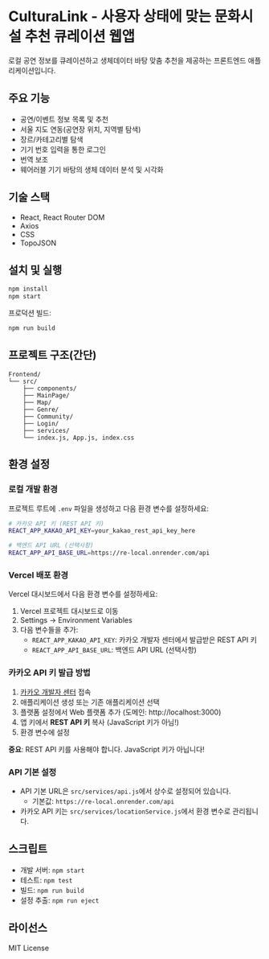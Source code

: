 # CulturaLink - 사용자 상태에 맞는 문화시설 추천 큐레이션 웹앱

로컬 공연 정보를 큐레이션하고 생체데이터 바탕 맞춤 추천을 제공하는 프론트엔드 애플리케이션입니다.

## 주요 기능

- 공연/이벤트 정보 목록 및 추천
- 서울 지도 연동(공연장 위치, 지역별 탐색)
- 장르/카테고리별 탐색
- 기기 번호 입력을 통한 로그인
- 번역 보조
- 웨어러블 기기 바탕의 생체 데이터 분석 및 시각화

## 기술 스택

- React, React Router DOM
- Axios
- CSS
- TopoJSON

## 설치 및 실행

```bash
npm install
npm start
```

프로덕션 빌드:

```bash
npm run build
```

## 프로젝트 구조(간단)

```
Frontend/
└── src/
    ├── components/
    ├── MainPage/
    ├── Map/
    ├── Genre/
    ├── Community/
    ├── Login/
    ├── services/
    └── index.js, App.js, index.css
```

## 환경 설정

### 로컬 개발 환경

프로젝트 루트에 `.env` 파일을 생성하고 다음 환경 변수를 설정하세요:

```bash
# 카카오 API 키 (REST API 키)
REACT_APP_KAKAO_API_KEY=your_kakao_rest_api_key_here

# 백엔드 API URL (선택사항)
REACT_APP_API_BASE_URL=https://re-local.onrender.com/api
```

### Vercel 배포 환경

Vercel 대시보드에서 다음 환경 변수를 설정하세요:

1. Vercel 프로젝트 대시보드로 이동
2. Settings → Environment Variables
3. 다음 변수들을 추가:
   - `REACT_APP_KAKAO_API_KEY`: 카카오 개발자 센터에서 발급받은 REST API 키
   - `REACT_APP_API_BASE_URL`: 백엔드 API URL (선택사항)

### 카카오 API 키 발급 방법

1. [카카오 개발자 센터](https://developers.kakao.com) 접속
2. 애플리케이션 생성 또는 기존 애플리케이션 선택
3. 플랫폼 설정에서 Web 플랫폼 추가 (도메인: http://localhost:3000)
4. 앱 키에서 **REST API 키** 복사 (JavaScript 키가 아님!)
5. 환경 변수에 설정

**중요**: REST API 키를 사용해야 합니다. JavaScript 키가 아닙니다!

### API 기본 설정

- API 기본 URL은 `src/services/api.js`에서 상수로 설정되어 있습니다.
  - 기본값: `https://re-local.onrender.com/api`
- 카카오 API 키는 `src/services/locationService.js`에서 환경 변수로 관리됩니다.

## 스크립트

- 개발 서버: `npm start`
- 테스트: `npm test`
- 빌드: `npm run build`
- 설정 추출: `npm run eject`

## 라이선스

MIT License